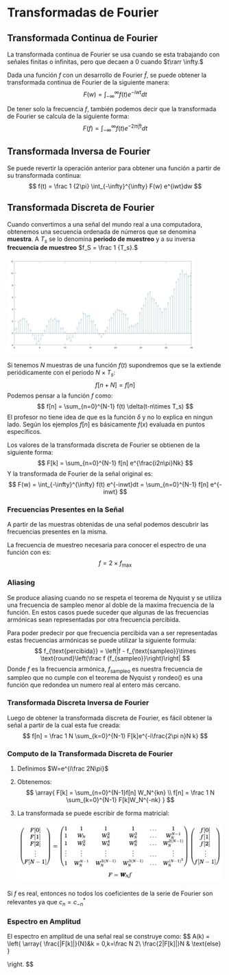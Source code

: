 # Transformadas de Fourier

## Transformada Continua de Fourier

La transformada continua de Fourier se usa cuando se esta trabajando con señales finitas o infinitas, pero que decaen a 0 cuando $t\rarr \infty.$

Dada una función $f$ con un desarrollo de Fourier $\hat f,$  se puede obtener la transformada continua de Fourier de la siguiente manera:
$$
F(w) = \int_{-\infty}^{\infty} f(t) e^{-iwt} dt
$$

De tener solo la frecuencia $f$, también podemos decir que la transformada de Fourier se calcula de la siguiente forma:
$$
F(f) = \int_{-\infty}^{\infty} f(t) e^{-2\pi ift} dt
$$

## Transformada Inversa de Fourier

Se puede revertir la operación anterior para obtener una función a partir de su transformada continua:
$$
f(t) = \frac 1 {2\pi} \int_{-\infty}^{\infty} F(w) e^{iwt}dw
$$

## Transformada Discreta de Fourier

Cuando convertimos a una señal del mundo real a una computadora, obtenemos una secuencia ordenada de números que se denomina **muestra**. A $T_s$ se lo denomina **periodo de muestreo** y a su inversa **frecuencia de muestreo** $f_S = \frac 1 {T_s}.$

<img src="Resources/15 - Transformadas de Fourier/Screenshot 2022-11-04 at 08.58.33.jpg" alt="Screenshot 2022-11-04 at 08.58.33" style="zoom:50%;" />

Si tenemos $N$ muestras de una función $f(t)$ supondremos que se la extiende periódicamente con el periodo $N\times T_s:$
$$
f[n+N] = f[n]
$$
Podemos pensar a la función $f$ como:
$$
f[n] = \sum_{n=0}^{N-1} f(t) \delta(t-n\times T_s)
$$
El profesor no tiene idea de que es la función $\delta$ y no lo explica en ningun lado. Según los ejemplos $f[n]$ es básicamente $f(x)$ evaluada en puntos específicos.

Los valores de la transformada discreta de Fourier se obtienen de la siguiente forma:
$$
F[k] = \sum_{n=0}^{N-1} f[n] e^{\frac{i2n\pi}Nk}
$$
Y la transformada de Fourier de la señal original es:
$$
F(w) = \int_{-\infty}^{\infty} f(t) e^{-inwt}dt = \sum_{n=0}^{N-1} f[n] e^{-inwt}
$$

### Frecuencias Presentes en la Señal

A partir de las muestras obtenidas de una señal podemos descubrir las frecuencias presentes en la misma. 

La frecuencia de muestreo necesaria para conocer el espectro de una función con es:
$$
f = 2\times f_\max
$$

### Aliasing

Se produce aliasing cuando no se respeta el teorema de Nyquist y se utiliza una frecuencia de sampleo menor al doble de la maxima frecuencia de la función. En estos casos puede suceder que algunas de las frecuencias armónicas sean representadas por otra frecuencia percibida.

Para poder predecir por que frecuencia percibida van a ser representadas estas frecuencias armónicas se puede utilizar la siguiente formula:
$$
f_{\text{percibida}} = \left|f - f_{\text{sampleo}}\times \text{round}\left(\frac f {f_{sampleo}}\right)\right|
$$
Donde $f$ es la frecuencia armónica, $f_{\text{sampleo}}$ es nuestra frecuencia de sampleo que no cumple con el teorema de Nyquist y $\text{rondeo}()$ es una función que redondea un numero real al entero más cercano. 

### Transformada Discreta Inversa de Fourier

Luego de obtener la transformada discreta de Fourier, es fácil obtener la señal a partir de la cual esta fue creada:
$$
f[n] = \frac 1 N \sum_{k=0}^{N-1} F[k]e^{-i\frac{2\pi n}N k}
$$

### Computo de la Transformada Discreta de Fourier

1. Definimos $W=e^{i\frac 2N\pi}$

2. Obtenemos:
   $$
   \array{
   F[k] = \sum_{n=0}^{N-1}f[n] W_N^{kn} \\
   f[n] = \frac 1 N \sum_{k=0}^{N-1} F[k]W_N^{-nk}
   }
   $$

3. La transformada se puede escribir de forma matricial:

   <img src="Resources/Untitled/Screen Shot 2022-10-06 at 16.29.50.jpg" alt="Screen Shot 2022-10-06 at 16.29.50" style="zoom:50%;" />

Si $f$ es real, entonces no todos los coeficientes de la serie de Fourier son relevantes ya que $c_n = c_{-n}^*$



### Espectro en Amplitud

El espectro en amplitud de una señal real se construye como:
$$
A(k) = \left\{
\array{
\frac{|F[k]|}{N}&k = 0,k=\frac N 2\\
\frac{2|F[k]|}N & \text{else}
}

\right.
$$
